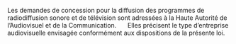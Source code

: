 Les demandes de concession pour la diffusion des programmes de radiodiffusion sonore et de télévision sont adressées à la Haute Autorité de l’Audiovisuel et de la Communication.
` 	`Elles précisent le type d’entreprise audiovisuelle envisagée conformément aux dispositions de la présente loi.